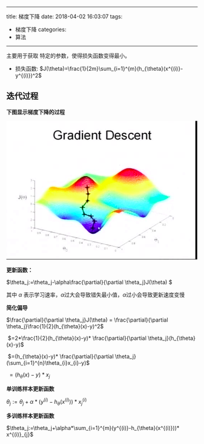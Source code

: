 
---
title: 梯度下降
date: 2018-04-02 16:03:07
tags: 
  - 梯度下降
categories:
  - 算法
---

主要用于获取 特定的参数，使得损失函数变得最小。

- 损失函数: $J(\theta)=\frac{1}{2m}\sum_{i=1}^{m}(h_{\theta}(x^{(i)}-y^{(i)})^2$

## 迭代过程

**下图显示梯度下降的过程**

![WX20180315-175706](../../图/梯度下降/WX20180315-175706.png)



**更新函数：**

$\theta_j:=\theta_j-\alpha\frac{\partial}{\partial \theta_j}J(\theta) $

其中 $\alpha$ 表示学习速率，$\alpha$过大会导致错失最小值，$\alpha$过小会导致更新速度变慢

**简化偏导**

$\frac{\partial}{\partial \theta_j}J(\theta) = \frac{\partial}{\partial \theta_j}\frac{1}{2}(h_{\theta}(x)-y)^2$

​               $=2*\frac{1}{2}(h_{\theta}(x)-y)* \frac{\partial}{\partial \theta_j}(h_{\theta}(x)-y)$

​               $=(h_{\theta}(x)-y)* \frac{\partial}{\partial \theta_j}(\sum_{i=1}^{n}\theta_{i}x_{i}-y)$

​	       $=(h_{\theta}(x)-y)* x_{j}$

**单训练样本更新函数**

$\theta_j:=\theta_j+\alpha*(y^{(i)}-h_{\theta}(x^{(i)}))* x^{(i)}_{j}$

**多训练样本更新函数**

$\theta_j:=\theta_j+\alpha*\sum_{i=1}^{m}(y^{(i)}-h_{\theta}(x^{(i)}))* x^{(i)}_{j}$


